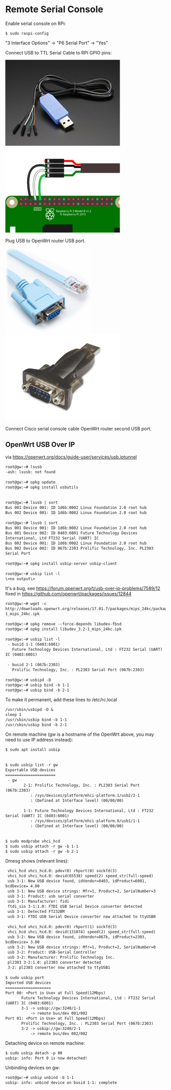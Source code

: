 # Remote Serial Console

Enable serial console on RPi:
```text
$ sudo raspi-config
```
"3 Interface Options" -> "P6 Serial Port" -> "Yes"

Connect USB to TTL Serial Cable to RPI GPIO pins:

![USB to TTL Cable](img/usbttl-cable.png?raw=true "USB to TTL Cable")
![Serial GPIO](img/gpiottl.png?raw=true "Serial GPIO")

Plug USB to OpenWrt router USB port.

![Cisco Serial Cable](img/cisco-cable.png "Cisco Serial Cable")
![USB Serial](img/usbserial.png "USB Serial")

Connect Cisco serial console cable OpenWrt router second USB port.

## OpenWrt USB Over IP

via https://openwrt.org/docs/guide-user/services/usb.iptunnel

```text
root@gw:~# lsusb
-ash: lsusb: not found

root@gw:~# opkg update
root@gw:~# opkg install usbutils


root@gw:~# lsusb | sort
Bus 001 Device 001: ID 1d6b:0002 Linux Foundation 2.0 root hub
Bus 002 Device 001: ID 1d6b:0002 Linux Foundation 2.0 root hub

root@gw:~# lsusb | sort
Bus 001 Device 001: ID 1d6b:0002 Linux Foundation 2.0 root hub
Bus 001 Device 002: ID 0403:6001 Future Technology Devices International, Ltd FT232 Serial (UART) IC
Bus 002 Device 001: ID 1d6b:0002 Linux Foundation 2.0 root hub
Bus 002 Device 002: ID 067b:2303 Prolific Technology, Inc. PL2303 Serial Port

root@gw:~# opkg install usbip-server usbip-client

root@gw:~# usbip list -l
\<no output\>
```

It's a bug,
see https://forum.openwrt.org/t/usb-over-ip-problems/7589/12
fixed in https://github.com/openwrt/packages/issues/12844

```text
root@gw:~# wget -c http://downloads.openwrt.org/releases/17.01.7/packages/mips_24kc/packages/libudev_3.2-1_mips_24kc.ipk

root@gw:~# opkg remove --force-depends libudev-fbsd
root@gw:~# opkg install libudev_3.2-1_mips_24kc.ipk

root@gw:~# usbip list -l
 - busid 1-1 (0403:6001)
   Future Technology Devices International, Ltd : FT232 Serial (UART) IC (0403:6001)

 - busid 2-1 (067b:2303)
   Prolific Technology, Inc. : PL2303 Serial Port (067b:2303)

root@gw:~# usbipd -D
root@gw:~# usbip bind -b 1-1
root@gw:~# usbip bind -b 2-1
```

To make it permanent, add these lines to /etc/rc.local
```text
/usr/sbin/usbipd -D &
sleep 1
/usr/sbin/usbip bind -b 1-1
/usr/sbin/usbip bind -b 2-1
```

On remote machine (gw is a hostname of the OpenWrt above, you may need to use IP address instead):

```text
$ sudo apt install usbip


$ sudo usbip list -r gw
Exportable USB devices
======================
 - gw
        2-1: Prolific Technology, Inc. : PL2303 Serial Port (067b:2303)
           : /sys/devices/platform/ehci-platform.1/usb2/2-1
           : (Defined at Interface level) (00/00/00)

        1-1: Future Technology Devices International, Ltd : FT232 Serial (UART) IC (0403:6001)
           : /sys/devices/platform/ehci-platform.0/usb1/1-1
           : (Defined at Interface level) (00/00/00)


$ sudo modprobe vhci_hcd
$ sudo usbip attach -r gw -b 1-1
$ sudo usbip attach -r gw -b 2-1
```

Dmesg shows (relevant lines):
```text
 vhci_hcd vhci_hcd.0: pdev(0) rhport(0) sockfd(3)
 vhci_hcd vhci_hcd.0: devid(65538) speed(2) speed_str(full-speed)
 usb 3-1: New USB device found, idVendor=0403, idProduct=6001, bcdDevice= 4.00
 usb 3-1: New USB device strings: Mfr=1, Product=2, SerialNumber=3
 usb 3-1: Product: usb serial converter
 usb 3-1: Manufacturer: fidi
 ftdi_sio 3-1:1.0: FTDI USB Serial Device converter detected
 usb 3-1: Detected FT232BM
 usb 3-1: FTDI USB Serial Device converter now attached to ttyUSB0

 vhci_hcd vhci_hcd.0: pdev(0) rhport(1) sockfd(3)
 vhci_hcd vhci_hcd.0: devid(131074) speed(2) speed_str(full-speed)
 usb 3-2: New USB device found, idVendor=067b, idProduct=2303, bcdDevice= 3.00
 usb 3-2: New USB device strings: Mfr=1, Product=2, SerialNumber=0
 usb 3-2: Product: USB-Serial Controller
 usb 3-2: Manufacturer: Prolific Technology Inc.
 pl2303 3-2:1.0: pl2303 converter detected
 3-2: pl2303 converter now attached to ttyUSB1

$ sudo usbip port
Imported USB devices
====================
Port 00: <Port in Use> at Full Speed(12Mbps)
       Future Technology Devices International, Ltd : FT232 Serial (UART) IC (0403:6001)
       3-1 -> usbip://gw:3240/1-1
           -> remote bus/dev 001/002
Port 01: <Port in Use> at Full Speed(12Mbps)
       Prolific Technology, Inc. : PL2303 Serial Port (067b:2303)
       3-2 -> usbip://gw:3240/2-1
           -> remote bus/dev 002/002
```

Detaching device on remote machine:
```text
$ sudo usbip detach -p 00
usbip: info: Port 0 is now detached!
```

Unbinding devices on gw:
```text
root@gw:~# usbip unbind -b 1-1
usbip: info: unbind device on busid 1-1: complete
```
